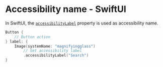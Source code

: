 # Accessibility name - SwiftUI

In SwiftUI, the [`accessibilityLabel`](https://developer.apple.com/documentation/swiftui/view/accessibilitylabel(_:)-7rljm) property is used as accessibility name.

```swift
Button {
    // Button action
} label: {
    Image(systemName: "magnifyingglass")
        // Set accessibility label
        .accessibilityLabel("Search")
}
```
